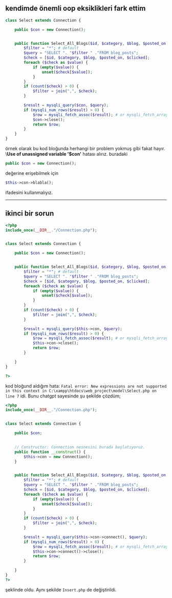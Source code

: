 ## kendimde önemli oop eksiklikleri fark ettim

```php
class Select extends Connection {

    public $con = new Connection();


    public function Select_All_Blogs($id, $category, $blog, $posted_on, $clicked) {
        $filter = "*"; # default
        $query = "SELECT ". "$filter " ."FROM blog_posts";
        $check = [$id, $category, $blog, $posted_on, $clicked];
        foreach ($check as $value) {            
            if (empty($value)) {
                unset($check[$value]);
            }   
        }
        if (count($check) > 0) {
            $filter = join(",", $check);            
        }

        $result = mysqli_query($con, $query);
        if (mysqli_num_rows($result) > 0) {
            $row = mysqli_fetch_assoc($result); # or mysqli_fetch_array($result, MYSQLI_ASSOC)
            $con->close();
            return $row;
        }
    }
}
```

örnek olarak bu kod bloğunda herhangi bir problem yokmuş gibi fakat hayır.
\\**Use of unassigned variable '$con'**  hatası alırız. 
buradaki 
```php
public $con = new Connection();
``` 

değerine erişebilmek için
```php
$this->con->blabla();
```
ifadesini kullanmalıyız.

-----


## ikinci bir sorun


```php
<?php
include_once(__DIR__."/Connection.php");


class Select extends Connection {

    public $con = new Connection();


    public function Select_All_Blogs($id, $category, $blog, $posted_on, $clicked) {
        $filter = "*"; # default
        $query = "SELECT ". "$filter " ."FROM blog_posts";
        $check = [$id, $category, $blog, $posted_on, $clicked];
        foreach ($check as $value) {            
            if (empty($value)) {
                unset($check[$value]);
            }   
        }
        if (count($check) > 0) {
            $filter = join(",", $check);            
        }

        $result = mysqli_query($this->con, $query);
        if (mysqli_num_rows($result) > 0) {
            $row = mysqli_fetch_assoc($result); # or mysqli_fetch_array($result, MYSQLI_ASSOC)
            $this->con->close();
            return $row;
        }

    }
}

?>
```

kod bloğund aldığım hata: `Fatal error: New expressions are not supported in this context in C:\xampp\htdocs\web_project\model\Select.php on line 7` idi. Bunu chatgpt sayesinde şu şekilde çözdüm;

```php
<?php
include_once(__DIR__."/Connection.php");


class Select extends Connection {

    public $con;

     
    // Constructor: Connection nesnesini burada başlatıyoruz.
    public function __construct() {
        $this->con = new Connection();
    }


    public function Select_All_Blogs($id, $category, $blog, $posted_on, $clicked) {
        $filter = "*"; # default
        $query = "SELECT ". "$filter " ."FROM blog_posts";
        $check = [$id, $category, $blog, $posted_on, $clicked];
        foreach ($check as $value) {            
            if (empty($value)) {
                unset($check[$value]);
            }   
        }
        if (count($check) > 0) {
            $filter = join(",", $check);            
        }

        $result = mysqli_query($this->con->connect(), $query);
        if (mysqli_num_rows($result) > 0) {
            $row = mysqli_fetch_assoc($result); # or mysqli_fetch_array($result, MYSQLI_ASSOC)
            $this->con->connect()->close();
            return $row;
        }

    }
}
?>
```

şeklinde oldu. Aynı şekilde `Insert.php` de değiştirildi.